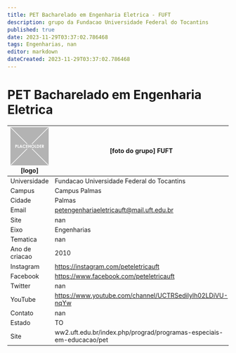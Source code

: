 ```yaml
---
title: PET Bacharelado em Engenharia Eletrica - FUFT
description: grupo da Fundacao Universidade Federal do Tocantins
published: true
date: 2023-11-29T03:37:02.786468
tags: Engenharias, nan
editor: markdown
dateCreated: 2023-11-29T03:37:02.786468
---
```


# PET Bacharelado em Engenharia Eletrica


| ![placeholder.png](/placeholder.png) [logo] | [foto do grupo] FUFT         |
| ------------------------------------------- | ------------------------------------------------- |
| Universidade                                | Fundacao Universidade Federal do Tocantins      |
| Campus                                      | Campus Palmas            |
| Cidade                                      | Palmas             |
| Email                                       | petengenhariaeletricauft@mail.uft.edu.br             |
| Site                                        | nan              |
| Eixo                                        | Engenharias              |
| Tematica                                    | nan          |
| Ano de criacao                              | 2010        |
| Instagram                                   | https://instagram.com/peteletricauft         |
| Facebook                                    | https://www.facebook.com/peteletricauft          |
| Twitter                                     | nan           |
| YouTube                                     | https://www.youtube.com/channel/UCTRSediIylh02LDiVU-nqYw           |
| Contato                                     | nan         |
| Estado                                      |  TO            |
| Site                                        | ww2.uft.edu.br/index.php/prograd/programas-especiais-em-educacao/pet |
